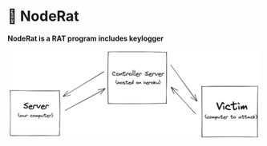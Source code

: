 # 👾 NodeRat
**NodeRat is a RAT program includes keylogger**

![.](https://github.com/Noirrs/NodeRat/blob/main/assets/hierarchy.png)


